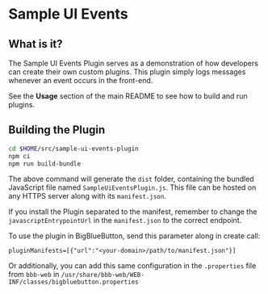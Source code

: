 # Sample UI Events

## What is it?

The Sample UI Events Plugin serves as a demonstration of how developers can create their own custom plugins. This plugin simply logs messages whenever an event occurs in the front-end.

See the **Usage** section of the main README to see how to build and run plugins.
## Building the Plugin
```bash
cd $HOME/src/sample-ui-events-plugin
npm ci
npm run build-bundle
```
The above command will generate the `dist` folder, containing the bundled JavaScript file named `SampleUiEventsPlugin.js`. This file can be hosted on any HTTPS server along with its `manifest.json`.

If you install the Plugin separated to the manifest, remember to change the `javascriptEntrypointUrl` in the `manifest.json` to the correct endpoint.

To use the plugin in BigBlueButton, send this parameter along in create call:

```
pluginManifests=[{"url":"<your-domain>/path/to/manifest.json"}]
```

Or additionally, you can add this same configuration in the `.properties` file from `bbb-web` in `/usr/share/bbb-web/WEB-INF/classes/bigbluebutton.properties`
